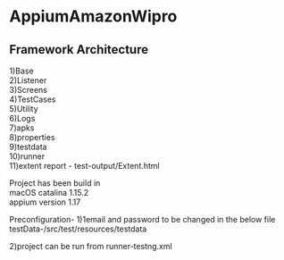 # AppiumAmazonWipro

Framework Architecture
----------------------------------

1)Base</br>
2)Listener</br>
3)Screens</br>
4)TestCases</br>
5)Utility</br>
6)Logs</br>
7)apks</br>
8)properties</br>
9)testdata</br>
10)runner</br>
11)extent report -  test-output/Extent.html </br>



Project has been build in</br>
macOS catalina 1.15.2 </br>
appium version 1.17 </br>


Preconfiguration-
1)1email and password to be changed in the below file </br>
testData-/src/test/resources/testdata </br>

2)project can be run from runner-testng.xml</br>
